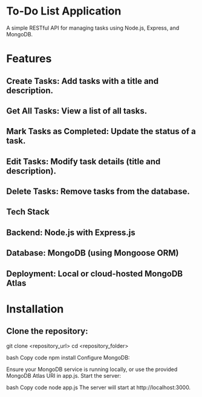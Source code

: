 # To-Do List Application
A simple RESTful API for managing tasks using Node.js, Express, and MongoDB.

# Features
## Create Tasks: Add tasks with a title and description.
## Get All Tasks: View a list of all tasks.
## Mark Tasks as Completed: Update the status of a task.
## Edit Tasks: Modify task details (title and description).
## Delete Tasks: Remove tasks from the database.

## Tech Stack
## Backend: Node.js with Express.js
## Database: MongoDB (using Mongoose ORM)
## Deployment: Local or cloud-hosted MongoDB Atlas


# Installation
## Clone the repository:
git clone <repository_url>
cd <repository_folder>

bash
Copy code
npm install
Configure MongoDB:

Ensure your MongoDB service is running locally, or use the provided MongoDB Atlas URI in app.js.
Start the server:

bash
Copy code
node app.js
The server will start at http://localhost:3000.

